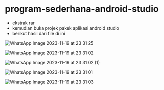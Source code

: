 # program-sederhana-android-studio
- ekstrak rar 
- kemudian buka projek pakek aplikasi android studio
- berikut hasil dari file di ini


  
![WhatsApp Image 2023-11-19 at 23 31 25](https://github.com/Aryaagunawan/program-sederhana-android-studio/assets/147965614/6ce5f43b-41d8-4466-99d2-7aeb64973306)

![WhatsApp Image 2023-11-19 at 23 31 02](https://github.com/Aryaagunawan/program-sederhana-android-studio/assets/147965614/156d0a88-e4fd-4e47-b781-8c05cf215027)

![WhatsApp Image 2023-11-19 at 23 31 02 (1)](https://github.com/Aryaagunawan/program-sederhana-android-studio/assets/147965614/d1a726b0-aa27-4510-b55e-5ce9c0daa5e7)

![WhatsApp Image 2023-11-19 at 23 31 01](https://github.com/Aryaagunawan/program-sederhana-android-studio/assets/147965614/713d0e4d-8636-422f-adbe-8ac1a901c216)

![WhatsApp Image 2023-11-19 at 23 31 03](https://github.com/Aryaagunawan/program-sederhana-android-studio/assets/147965614/2c8ef8c4-304c-46ac-bd32-955aee0df74b)

